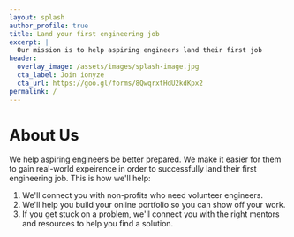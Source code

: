 ```yaml
---
layout: splash
author_profile: true
title: Land your first engineering job
excerpt: |
  Our mission is to help aspiring engineers land their first job
header:
  overlay_image: /assets/images/splash-image.jpg
  cta_label: Join ionyze
  cta_url: https://goo.gl/forms/8QwqrxtHdU2kdKpx2
permalink: /
---
```


# About Us

We help aspiring engineers be better prepared. We make it easier for them to gain
real-world expeirence in order to successfully land their first engineering job.
This is how we'll help:

1. We'll connect you with non-profits who need volunteer engineers.
2. We'll help you build your online portfolio so you can show off your work.
3. If you get stuck on a problem, we'll connect you with the right mentors and
  resources to help you find a solution.
